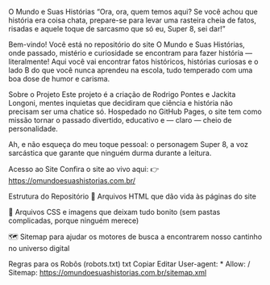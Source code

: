O Mundo e Suas Histórias
“Ora, ora, quem temos aqui? Se você achou que história era coisa chata, prepare-se para levar uma rasteira cheia de fatos, risadas e aquele toque de sarcasmo que só eu, Super 8, sei dar!”

Bem-vindo!
Você está no repositório do site O Mundo e Suas Histórias, onde passado, mistério e curiosidade se encontram para fazer história — literalmente! Aqui você vai encontrar fatos históricos, histórias curiosas e o lado B do que você nunca aprendeu na escola, tudo temperado com uma boa dose de humor e carisma.

Sobre o Projeto
Este projeto é a criação de Rodrigo Pontes e Jackita Longoni, mentes inquietas que decidiram que ciência e história não precisam ser uma chatice só. Hospedado no GitHub Pages, o site tem como missão tornar o passado divertido, educativo e — claro — cheio de personalidade.

Ah, e não esqueça do meu toque pessoal: o personagem Super 8, a voz sarcástica que garante que ninguém durma durante a leitura.

Acesso ao Site
Confira o site ao vivo aqui:
👉 https://omundoesuashistorias.com.br/

Estrutura do Repositório
📝 Arquivos HTML que dão vida às páginas do site

🎨 Arquivos CSS e imagens que deixam tudo bonito (sem pastas complicadas, porque ninguém merece)

🗺️ Sitemap para ajudar os motores de busca a encontrarem nosso cantinho no universo digital

Regras para os Robôs (robots.txt)
txt
Copiar
Editar
User-agent: *
Allow: /
Sitemap: https://omundoesuashistorias.com.br/sitemap.xml
